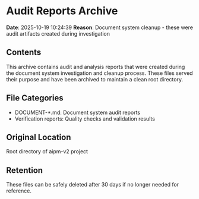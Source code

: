 # Audit Reports Archive

**Date**: 2025-10-19 10:24:39
**Reason**: Document system cleanup - these were audit artifacts created during investigation

## Contents

This archive contains audit and analysis reports that were created during the document system investigation and cleanup process. These files served their purpose and have been archived to maintain a clean root directory.

## File Categories

- DOCUMENT-*.md: Document system audit reports
- Verification reports: Quality checks and validation results

## Original Location

Root directory of aipm-v2 project

## Retention

These files can be safely deleted after 30 days if no longer needed for reference.
